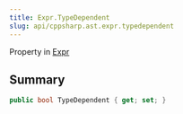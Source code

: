 ```yaml
---
title: Expr.TypeDependent
slug: api/cppsharp.ast.expr.typedependent
---
```

Property in [Expr](/api/cppsharp/ast/expr)

## Summary



```csharp
public bool TypeDependent { get; set; }
```

